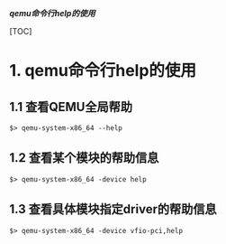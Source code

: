 ***qemu命令行help的使用***

[TOC]

# 1. qemu命令行help的使用

## 1.1 查看QEMU全局帮助
```
$> qemu-system-x86_64 --help
```

## 1.2 查看某个模块的帮助信息
```
$> qemu-system-x86_64 -device help
```

## 1.3 查看具体模块指定driver的帮助信息
```
$> qemu-system-x86_64 -device vfio-pci,help
```